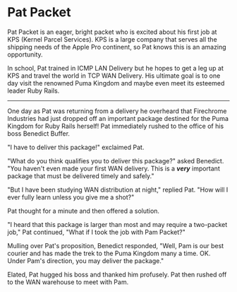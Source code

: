 # Pat Packet

Pat Packet is an eager, bright packet who is excited about his first job at KPS
(Kernel Parcel Services). KPS is a large company that serves all the shipping
needs of the Apple Pro continent, so Pat knows this is an amazing opportunity.

In school, Pat trained in ICMP LAN Delivery but he hopes to get a leg up at KPS
and travel the world in TCP WAN Delivery. His ultimate goal is to one day visit
the renowned Puma Kingdom and maybe even meet its esteemed leader Ruby Rails.

---

One day as Pat was returning from a delivery he overheard that Firechrome
Industries had just dropped off an important package destined for the Puma
Kingdom for Ruby Rails herself! Pat immediately rushed to the office of his boss
Benedict Buffer.

"I have to deliver this package!" exclaimed Pat.

"What do you think qualifies you to deliver this package?" asked Benedict.
"You haven't even made your first WAN delivery. This is a _**very**_
important package that must be delivered timely and safely."

"But I have been studying WAN distribution at night," replied Pat. "How will I
ever fully learn unless you give me a shot?"

Pat thought for a minute and then offered a solution.

"I heard that this package is larger than most and may require a two-packet
job," Pat continued, "What if I took the job with Pam Packet?"

Mulling over Pat's proposition, Benedict responded, "Well, Pam is our best
courier and has made the trek to the Puma Kingdom many a time. OK. Under Pam's
direction, you may deliver the package."

Elated, Pat hugged his boss and thanked him profusely. Pat then rushed off to
the WAN warehouse to meet with Pam.
